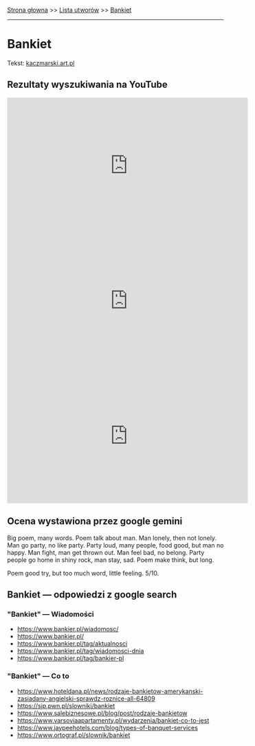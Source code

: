 [Strona głowna](../index.md) >> [Lista utworów](../list.md) >> [Bankiet](71.md)

---

# Bankiet

Tekst: [kaczmarski.art.pl](https://www.kaczmarski.art.pl/tworczosc/wiersze/bankiet/)

## Rezultaty wyszukiwania na YouTube

<iframe width="560" height="315" src="https://www.youtube.com/embed/r1DcR6fjmvc?si=IdontcarewhotheIRSsendsImnotpayingtaxes" title="YouTube video player" frameborder="0" allow="accelerometer; autoplay; clipboard-write; encrypted-media; gyroscope; picture-in-picture; web-share" referrerpolicy="strict-origin-when-cross-origin" allowfullscreen></iframe>

<iframe width="560" height="315" src="https://www.youtube.com/embed/bPnCjfIwtd4?si=IdontcarewhotheIRSsendsImnotpayingtaxes" title="YouTube video player" frameborder="0" allow="accelerometer; autoplay; clipboard-write; encrypted-media; gyroscope; picture-in-picture; web-share" referrerpolicy="strict-origin-when-cross-origin" allowfullscreen></iframe>

<iframe width="560" height="315" src="https://www.youtube.com/embed/eoIH0B8Rg4A?si=IdontcarewhotheIRSsendsImnotpayingtaxes" title="YouTube video player" frameborder="0" allow="accelerometer; autoplay; clipboard-write; encrypted-media; gyroscope; picture-in-picture; web-share" referrerpolicy="strict-origin-when-cross-origin" allowfullscreen></iframe>

## Ocena wystawiona przez google gemini

Big poem, many words. Poem talk about man. Man lonely, then not lonely. Man go party, no like party. Party loud, many people, food good, but man no happy. Man fight, man get thrown out. Man feel bad, no belong. Party people go home in shiny rock, man stay, sad. Poem make think, but long. 

Poem good try, but too much word, little feeling. 5/10.


## Bankiet — odpowiedzi z google search

### "Bankiet" — Wiadomości

 - <https://www.bankier.pl/wiadomosc/>
 - <https://www.bankier.pl/>
 - <https://www.bankier.pl/tag/aktualnosci>
 - <https://www.bankier.pl/tag/wiadomosci-dnia>
 - <https://www.bankier.pl/tag/bankier-pl>

### "Bankiet" — Co to

 - <https://www.hoteldana.pl/news/rodzaje-bankietow-amerykanski-zasiadany-angielski-sprawdz-roznice-all-64809>
 - <https://sjp.pwn.pl/slowniki/bankiet>
 - <https://www.salebiznesowe.pl/blog/post/rodzaje-bankietow>
 - <https://www.varsoviaapartamenty.pl/wydarzenia/bankiet-co-to-jest>
 - <https://www.jaypeehotels.com/blog/types-of-banquet-services>
 - <https://www.ortograf.pl/slownik/bankiet>

